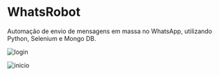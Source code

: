 # WhatsRobot

Automação de envio de mensagens em massa no WhatsApp, utilizando Python, Selenium e Mongo DB.

![login](https://user-images.githubusercontent.com/46230483/125460485-3b2533f7-da55-4593-bbbd-d6d7ac1bf7cf.png)

![inicio](https://user-images.githubusercontent.com/46230483/125460482-ed166765-7377-4210-8191-2ad3b2128ec9.png)
